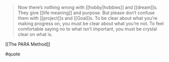 > Now there’s nothing wrong with [[hobby|hobbies]] and [[dream]]s. They give [[life meaning]] and purpose. But please don’t confuse them with [[project]]s and [[Goal]]s. To be clear about what you’re making progress on, you must be clear about what you’re not. To feel comfortable saying no to what isn’t important, you must be crystal clear on what is.

[[The PARA Method]]

#quote
